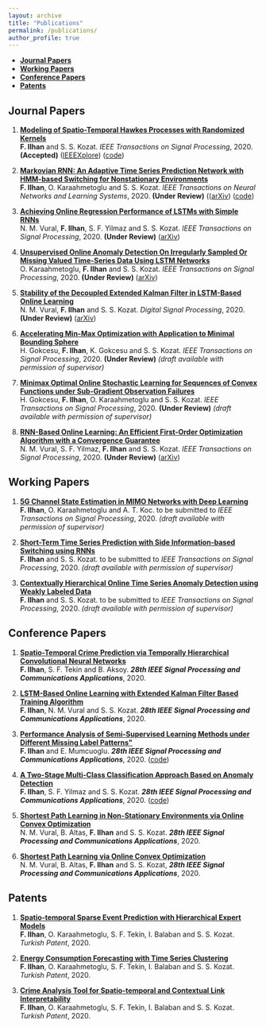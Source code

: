 ```yaml
---
layout: archive
title: "Publications"
permalink: /publications/
author_profile: true
---
```


*   [**Journal Papers**](#journal-papers)
*   [**Working Papers**](#working-papers)
*   [**Conference Papers**](#conference-papers)
*   [**Patents**](#patents)

## Journal Papers

1. <b>[Modeling of Spatio-Temporal Hawkes Processes with Randomized Kernels](http://fatih-ilhan.github.io/publications/STHP)</b><br>
<b>F. Ilhan</b> and S. S. Kozat.
<i>IEEE Transactions on Signal Processing</i>, 2020. **(Accepted)** ([IEEEXplore](https://ieeexplore.ieee.org/document/9177186)) ([code](https://github.com/fatih-ilhan/sthawkes))

2. <b>[Markovian RNN: An Adaptive Time Series Prediction Network with HMM-based Switching for Nonstationary Environments](http://fatih-ilhan.github.io/publications/mRNN)</b><br>
<b>F. Ilhan</b>, O. Karaahmetoglu and S. S. Kozat.
<i>IEEE Transactions on Neural Networks and Learning Systems</i>, 2020. **(Under Review)** (([arXiv](https://arxiv.org/abs/2006.10119)) ([code](https://github.com/fatih-ilhan/markov-rnn))

3. <b>[Achieving Online Regression Performance of LSTMs with Simple RNNs](http://fatih-ilhan.github.io/publications/sRNN)</b><br>
N. M. Vural, **F. Ilhan**, S. F. Yilmaz and S. S. Kozat.
<i>IEEE Transactions on Signal Processing</i>, 2020. **(Under Review)** ([arXiv](https://arxiv.org/abs/2005.08948))

4. <b>[Unsupervised Online Anomaly Detection On Irregularly Sampled Or Missing Valued Time-Series Data Using LSTM Networks](http://fatih-ilhan.github.io/publications/UOAD)</b><br>
O. Karaahmetoglu, **F. Ilhan** and S. S. Kozat.
<i>IEEE Transactions on Signal Processing</i>, 2020. **(Under Review)** ([arXiv](https://arxiv.org/abs/2005.12005))

5. <b>[Stability of the Decoupled Extended Kalman Filter in LSTM-Based Online Learning](http://fatih-ilhan.github.io/publications/DEKF)</b><br>
N. M. Vural, **F. Ilhan** and S. S. Kozat.
<i>Digital Signal Processing</i>, 2020. **(Under Review)** ([arXiv](https://arxiv.org/abs/1911.12258))

6. <b>[Accelerating Min-Max Optimization with Application to Minimal Bounding Sphere](http://fatih-ilhan.github.io/publications/MBS)</b><br>
H. Gokcesu, **F. Ilhan**, K. Gokcesu and S. S. Kozat.
<i>IEEE Transactions on Signal Processing</i>, 2020. **(Under Review)** _(draft available with permission of supervisor)_

7. <b>[Minimax Optimal Online Stochastic Learning for Sequences of Convex Functions under Sub-Gradient Observation Failures](http://fatih-ilhan.github.io/publications/MOOSL)</b><br>
H. Gokcesu, **F. Ilhan**, O. Karaahmetoglu and S. S. Kozat.
<i>IEEE Transactions on Signal Processing</i>, 2020. **(Under Review)** _(draft available with permission of supervisor)_

8. <b>[RNN-Based Online Learning: An Efficient First-Order Optimization Algorithm with a Convergence Guarantee](http://fatih-ilhan.github.io/publications/RNNOL)</b><br>
N. M. Vural, S. F. Yilmaz, **F. Ilhan** and S. S. Kozat.
<i>IEEE Transactions on Signal Processing</i>, 2020. **(Under Review)** ([arXiv](https://arxiv.org/abs/2003.03601))

## Working Papers

1. <b>[5G Channel State Estimation in MIMO Networks with Deep Learning](http://fatih-ilhan.github.io/publications/MIMO)</b><br>
<b>F. Ilhan</b>, O. Karaahmetoglu and A. T. Koc.
to be submitted to <i>IEEE Transactions on Signal Processing</i>, 2020. _(draft available with permission of supervisor)_

2. <b>[Short-Term Time Series Prediction with Side Information-based Switching using RNNs](http://fatih-ilhan.github.io/publications/STTSP)</b><br>
<b>F. Ilhan</b> and S. S. Kozat.
to be submitted to <i>IEEE Transactions on Signal Processing</i>, 2020. _(draft available with permission of supervisor)_

3. <b>[Contextually Hierarchical Online Time Series Anomaly Detection using Weakly Labeled Data](http://fatih-ilhan.github.io/publications/HOTSAD)</b><br>
<b>F. Ilhan</b> and S. S. Kozat.
to be submitted to <i>IEEE Transactions on Signal Processing</i>, 2020. _(draft available with permission of supervisor)_


## Conference Papers

1. <b>[Spatio-Temporal Crime Prediction via Temporally Hierarchical Convolutional Neural Networks](http://fatih-ilhan.github.io/publications/THCNN)</b><br>
<b>F. Ilhan</b>, S. F. Tekin and B. Aksoy.
<i>**28th IEEE Signal Processing and Communications Applications**</i>, 2020.

2. <b>[LSTM-Based Online Learning with Extended Kalman Filter Based Training Algorithm](http://fatih-ilhan.github.io/publications/EKF)</b><br>
<b>F. Ilhan</b>, N. M. Vural and S. S. Kozat.
<i>**28th IEEE Signal Processing and Communications Applications**</i>, 2020.

3. <b>[Performance Analysis of Semi-Supervised Learning Methods under Different Missing Label Patterns"](http://fatih-ilhan.github.io/publications/SSLM)</b><br>
<b>F. Ilhan</b> and E. Mumcuoglu.
<i>**28th IEEE Signal Processing and Communications Applications**</i>, 2020. ([code](https://github.com/fatih-ilhan/ssl-exploration))

4. <b>[A Two-Stage Multi-Class Classification Approach Based on Anomaly Detection](http://fatih-ilhan.github.io/publications/TSMCC)</b><br>
<b>F. Ilhan</b>, S. F. Yilmaz and S. S. Kozat.
<i>**28th IEEE Signal Processing and Communications Applications**</i>, 2020. ([code](https://github.com/fatih-ilhan/anomaly-detection-for-mcc))

5. <b>[Shortest Path Learning in Non-Stationary Environments via Online Convex Optimization](http://fatih-ilhan.github.io/publications/SPLNSE)</b><br>
N. M. Vural, B. Altas, **F. Ilhan** and S. S. Kozat.
<i>**28th IEEE Signal Processing and Communications Applications**</i>, 2020.

6. <b>[Shortest Path Learning via Online Convex Optimization](http://fatih-ilhan.github.io/publications/SPL)</b><br>
N. M. Vural, B. Altas, **F. Ilhan** and S. S. Kozat,
<i>**28th IEEE Signal Processing and Communications Applications**</i>, 2020.


## Patents

1. <b>[Spatio-temporal Sparse Event Prediction with Hierarchical Expert Models](http://fatih-ilhan.github.io/publications/HEM)</b><br>
**F. Ilhan**, O. Karaahmetoglu, S. F. Tekin, I. Balaban and S. S. Kozat.
<i>Turkish Patent</i>, 2020.

2. <b>[Energy Consumption Forecasting with Time Series Clustering](http://fatih-ilhan.github.io/publications/ECF)</b><br>
**F. Ilhan**, O. Karaahmetoglu, S. F. Tekin, I. Balaban and S. S. Kozat.
<i>Turkish Patent</i>, 2020.

3. <b>[Crime Analysis Tool for Spatio-temporal and Contextual Link Interpretability](http://fatih-ilhan.github.io/publications/CAT)</b><br>
**F. Ilhan**, O. Karaahmetoglu, S. F. Tekin, I. Balaban and S. S. Kozat.
<i>Turkish Patent</i>, 2020.